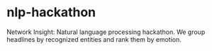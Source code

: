 # nlp-hackathon
Network Insight: Natural language processing hackathon. We group headlines by recognized entities and rank them by emotion.
